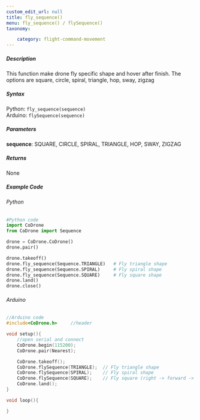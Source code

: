 ```yaml
---
custom_edit_url: null
title: fly_sequence()
menu: fly_sequence() / flySequence()
taxonomy:

	category: flight-command-movement
---
```


##### Description

This function make drone fly specific shape and hover after finish. The options are square, circle, spiral, triangle, hop, sway, zigzag

##### Syntax
Python: ```fly_sequence(sequence)```<br />
Arduino: ```flySequence(sequence)```

##### Parameters

**sequence**: SQUARE, CIRCLE, SPIRAL, TRIANGLE, HOP, SWAY, ZIGZAG

##### Returns

None

##### Example Code
###### Python
```python
#Python code
import CoDrone
from CoDrone import Sequence

drone = CoDrone.CoDrone()
drone.pair()

drone.takeoff()
drone.fly_sequence(Sequence.TRIANGLE)   # Fly triangle shape
drone.fly_sequence(Sequence.SPIRAL)     # Fly spiral shape
drone.fly_sequence(Sequence.SQUARE)     # Fly square shape
drone.land()
drone.close()
```

###### Arduino

```c
//Arduino code
#include<CoDrone.h>     //header

void setup(){
    //open serial and connect
    CoDrone.begin(115200);
    CoDrone.pair(Nearest);

    CoDrone.takeoff();
    CoDrone.flySequence(TRIANGLE);  // Fly triangle shape
    CoDrone.flySequence(SPIRAL);    // Fly spiral shape
    CoDrone.flySequence(SQUARE);    // Fly square (right -> forward -> left -> backward)
    CoDrone.land();
}

void loop(){

}
```